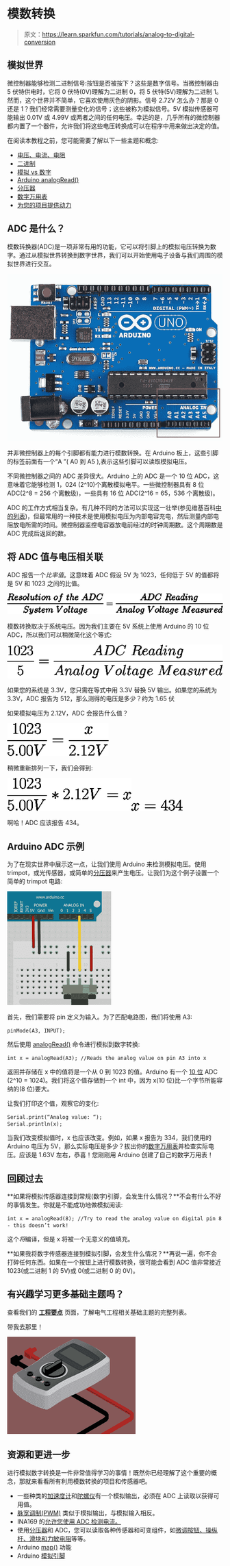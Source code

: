 # 模数转换

> 原文：<https://learn.sparkfun.com/tutorials/analog-to-digital-conversion>

## 模拟世界

微控制器能够检测二进制信号:按钮是否被按下？这些是数字信号。当微控制器由 5 伏特供电时，它将 0 伏特(0V)理解为二进制 0，将 5 伏特(5V)理解为二进制 1。然而，这个世界并不简单，它喜欢使用灰色的阴影。信号 2.72V 怎么办？那是 0 还是 1？我们经常需要测量变化的信号；这些被称为模拟信号。5V 模拟传感器可能输出 0.01V 或 4.99V 或两者之间的任何电压。幸运的是，几乎所有的微控制器都内置了一个器件，允许我们将这些电压转换成可以在程序中用来做出决定的值。

在阅读本教程之前，您可能需要了解以下一些主题和概念:

*   [电压、电流、电阻](http://learn.sparkfun.com/tutorials/voltage-current-resistance-and-ohms-law)
*   [二进制](http://learn.sparkfun.com/tutorials/binary)
*   [模拟 vs 数字](https://learn.sparkfun.com/tutorials/analog-vs-digital)
*   [Arduino analogRead()](http://arduino.cc/en/Reference/analogRead)
*   [分压器](http://learn.sparkfun.com/tutorials/voltage-dividers)
*   [数字万用表](http://learn.sparkfun.com/tutorials/how-to-use-a-multimeter)
*   [为您的项目提供动力](https://learn.sparkfun.com/tutorials/how-to-power-a-project)

## ADC 是什么？

模数转换器(ADC)是一项非常有用的功能，它可以将引脚上的模拟电压转换为数字。通过从模拟世界转换到数字世界，我们可以开始使用电子设备与我们周围的模拟世界进行交互。

[![alt text](img/37a47a4b0be998633ed5be862e3d8b85.png)](//cdn.sparkfun.com/assets/d/d/5/c/4/5114013ece395f527e000000.jpg)

并非微控制器上的每个引脚都有能力进行模数转换。在 Arduino 板上，这些引脚的标签前面有一个“A ”( A0 到 A5 ),表示这些引脚可以读取模拟电压。

不同微控制器之间的 ADC 差异很大。Arduino 上的 ADC 是一个 10 位 ADC，这意味着它能够检测 1，024 (2^10)个离散模拟电平。一些微控制器具有 8 位 ADC(2^8 = 256 个离散级)，一些具有 16 位 ADC(2^16 = 65，536 个离散级)。

ADC 的工作方式相当复杂。有几种不同的方法可以实现这一壮举(参见维基百科[中的列表](http://en.wikipedia.org/wiki/Analog-to-digital_converter#ADC_types))，但最常用的一种技术是使用模拟电压为内部电容充电，然后测量内部电阻放电所需的时间。微控制器监控电容器放电前经过的时钟周期数。这个周期数是 ADC 完成后返回的数。

## 将 ADC 值与电压相关联

ADC 报告一个*比率值*。这意味着 ADC 假设 5V 为 1023，任何低于 5V 的值都将是 5V 和 1023 之间的比值。

[![alt text](img/f12bd2186eba51bb3e25d9af00b62153.png)](//cdn.sparkfun.com/assets/3/9/0/b/6/51140300ce395f777e000002.png)

模数转换取决于系统电压。因为我们主要在 5V 系统上使用 Arduino 的 10 位 ADC，所以我们可以稍微简化这个等式:

[![alt text](img/c7faca7402b920789701e3d9d19e0304.png)](//cdn.sparkfun.com/assets/4/0/2/7/9/5114021dce395f827d000002.png)

如果您的系统是 3.3V，您只需在等式中用 3.3V 替换 5V 输出。如果您的系统为 3.3V，ADC 报告为 512，那么测得的电压是多少？约为 1.65 伏

如果模拟电压为 2.12V，ADC 会报告什么值？

[![alt text](img/713ada68f0a6af46457b34f4fae608f1.png)](//cdn.sparkfun.com/assets/4/e/3/d/7/513bd09dce395f5a0a000000.png)

稍微重新排列一下，我们会得到:

[![alt text](img/312752433004fc21ef52194aff531919.png)](//cdn.sparkfun.com/assets/a/f/e/0/b/513bd09ece395fc409000000.png)[![alt text](img/bca4c113859f8713d2d5f960e5f692ef.png)](//cdn.sparkfun.com/assets/2/4/c/9/6/513bd09ece395fb009000001.png)

啊哈！ADC 应该报告 434。

## Arduino ADC 示例

为了在现实世界中展示这一点，让我们使用 Arduino 来检测模拟电压。使用 trimpot，或光传感器，或简单的[分压器](http://learn.sparkfun.com/tutorials/voltage-dividers)来产生电压。让我们为这个例子设置一个简单的 trimpot 电路:

[![alt text](img/42391d8c787803fc1ce26ede4d1e0635.png)](//cdn.sparkfun.com/assets/7/f/3/f/a/513bd09ece395f9d09000001.png)

首先，我们需要将 pin 定义为输入。为了匹配电路图，我们将使用 A3:

```
pinMode(A3, INPUT); 
```

然后使用 [analogRead()](http://arduino.cc/en/Reference/analogRead) 命令进行模拟到数字转换:

```
int x = analogRead(A3); //Reads the analog value on pin A3 into x 
```

返回并存储在 x 中的值将是一个从 0 到 1023 的值。Arduino 有一个 [10 位](http://learn.sparkfun.com/tutorials/binary) ADC (2^10 = 1024)。我们将这个值存储到一个 int 中，因为 x(10 位)比一个字节所能容纳的(8 位)要大。

让我们打印这个值，观察它的变化:

```
Serial.print(“Analog value: “);
Serial.println(x); 
```

当我们改变模拟值时，x 也应该改变。例如，如果 x 报告为 334，我们使用的 Arduino 电压为 5V，那么实际电压是多少？拔出你的[数字万用表](http://learn.sparkfun.com/tutorials/how-to-use-a-multimeter)并检查实际电压。应该是 1.63V 左右，恭喜！您刚刚用 Arduino 创建了自己的数字万用表！

## 回顾过去

**如果将模拟传感器连接到常规(数字)引脚，会发生什么情况？**不会有什么不好的事情发生。你就是不能成功地做模拟阅读:

```
int x = analogRead(8); //Try to read the analog value on digital pin 8 - this doesn’t work! 
```

这个*将*编译，但是 x 将被一个无意义的值填充。

**如果我将数字传感器连接到模拟引脚，会发生什么情况？**再说一遍，你不会打碎任何东西。如果在一个按钮上进行模数转换，很可能会看到 ADC 值非常接近 1023(或二进制 1 的 5V)或 0(或二进制 0 的 0V)。

## 有兴趣学习更多基础主题吗？

查看我们的 **[工程要点](https://www.sparkfun.com/engineering_essentials)** 页面，了解电气工程相关基础主题的完整列表。

带我去那里！

![](img/ee444d7c9f76142fe1a4f6a4e43b7ae1.png)

## 资源和更进一步

进行模拟数字转换是一件非常值得学习的事情！既然你已经理解了这个重要的概念，那就来看看所有利用模数转换的项目和传感器吧。

*   一些种类的[加速度计](https://learn.sparkfun.com/tutorials/accelerometer-basics)和[陀螺仪](https://learn.sparkfun.com/tutorials/gyroscope)有一个模拟输出，必须在 ADC 上读取以获得可用值。
*   [脉宽调制(PWM)](https://learn.sparkfun.com/tutorials/pulse-width-modulation) 类似于模拟输出，与模拟输入相反。
*   INA169 的[允许您使用 ADC 检测电流。](https://learn.sparkfun.com/tutorials/ina169-breakout-board-hookup-guide)
*   使用[分压器](https://learn.sparkfun.com/tutorials/voltage-dividers)和 ADC，您可以读取各种传感器和可变组件，如[微调按钮、操纵杆、滑块和力敏电阻](https://learn.sparkfun.com/tutorials/resistors/types-of-resistors#trim)等等。
*   Arduino [map()](http://arduino.cc/en/Reference/map) 功能
*   Arduino [模拟引脚](http://arduino.cc/en/Tutorial/AnalogInputPins)